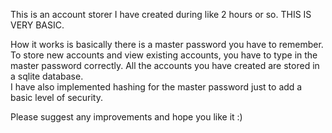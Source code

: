 This is an account storer I have created during like 2 hours or so.
THIS IS VERY BASIC.

How it works is basically there is a master password you have to remember.
To store new accounts and view existing accounts, you have to type in the master password correctly.
All the accounts you have created are stored in a sqlite database.  
I have also implemented hashing for the master password just to add a basic level of security.

Please suggest any improvements and hope you like it :)